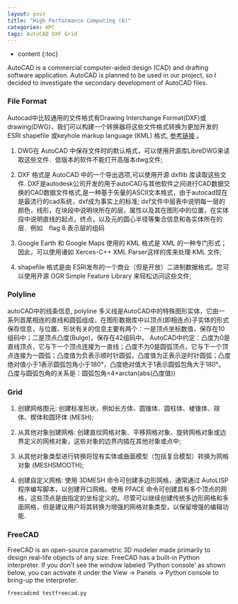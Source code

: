 ```yaml
---
layout: post
title: "High Performance Computing (6)"
categories: HPC
tags: AutoCAD DXF Grid
--- 
```


* content
{:toc}

AutoCAD is a commercial computer-aided design (CAD) and drafting software application. AutoCAD is planned to be used in our project, so I decided to investigate the secondary development of AutoCAD files.




### **File Format**

Autocad中比较通用的文件格式有Drawing Interchange Format(DXF)或drawing(DWG)，我们可以构建一个转换器将这些文件格式转换为更加开发的ESRI shapefile 或keyhole markup language (KML) 格式, [参考链接](https://www.ibm.com/developerworks/cn/opensource/os-autocad/index.html) 。

1. DWG在 AutoCAD 中保存文件时的默认格式，可以使用开源库LibreDWG来读取这些文件．低版本的软件不能打开高版本dwg文件;

2. DXF 格式是 AutoCAD 中的一个导出选项,可以使用开源 dxflib 库读取这些文件. DXF是autodesk公司开发的用于autoCAD与其他软件之间进行CAD数据交换的CAD数据文件格式,是一种基于矢量的ASCII文本格式，由于autocad现在是最流行的cad系统，dxf成为事实上的标准; dxf文件中层表中说明每一层的颜色，线形，在块段中说明块所在的层，属性以及其在图形中的位置，在实体段中说明直线的起点，终点，以及元的圆心半径等集合信息和各实体所在的层．例如　flag 8 表示层的组码

3. Google Earth 和 Google Maps 使用的 KML 格式是 XML 的一种专门形式；因此，可以使用诸如 Xerces-C++ XML Parser这样的库来处理 KML 文件;

4. shapefile 格式是由 ESRI发布的一个商业（但是开放）二进制数据格式。您可以使用开源 OGR Simple Feature Library 来轻松访问这些文件;

### **Polyline**

autoCAD中的线条信息, polyline 多义线是AutoCAD中的特殊图形实体，它由一系列首尾相连的直线和圆弧组成，在图形数据库中以顶点(即相连点)子实体的形式保存信息，与位置、形状有关的信息主要有两个：一是顶点坐标数值，保存在10组码中；二是顶点凸度(Bulge)，保存在42组码中。 AutoCAD中约定：凸度为0是直线顶点，它与下一个顶点连接为一直线；凸度不为0是圆弧顶点，它与下一个顶点连接为一圆弧；凸度值为负表示顺时针圆弧，凸度值为正表示逆时针圆弧；凸度绝对值小于1表示圆弧包角小于180°，凸度绝对值大于1表示圆弧包角大于180°。凸度与圆弧包角的关系是：圆弧包角=4×arctan(abs(凸度值))

### **Grid**

1. 创建网格图元: 创建标准形状，例如长方体、圆锥体、圆柱体、棱锥体、球体、楔体和圆环体 (MESH);

2. 从其他对象创建网格: 创建直纹网格对象、平移网格对象、旋转网格对象或边界定义的网格对象，这些对象的边界内插在其他对象或点中;

3. 从其他对象类型进行转换将现有实体或曲面模型（包括复合模型）转换为网格对象 (MESHSMOOTH);

4. 创建自定义网格: 使用 3DMESH 命令可创建多边形网格，通常通过 AutoLISP 程序编写脚本，以创建开口网格。使用 PFACE 命令可创建具有多个顶点的网格，这些顶点是由指定的坐标定义的。尽管可以继续创建传统多边形网格和多面网格，但是建议用户将其转换为增强的网格对象类型，以保留增强的编辑功能.


### **FreeCAD**

FreeCAD is an open-source parametric 3D modeler made primarily to design real-life objects of any size. FreeCAD has a built-in Python interpreter. If you don't see the window labeled 'Python console' as shown below, you can activate it under the View -> Panels -> Python console to bring-up the interpreter.

```
freecadcmd testfreecad.py
```